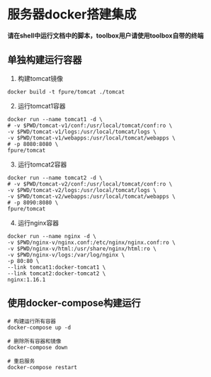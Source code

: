 # 服务器docker搭建集成

__请在shell中运行文档中的脚本，toolbox用户请使用toolbox自带的终端__

## 单独构建运行容器

1. 构建tomcat镜像

```shell
docker build -t fpure/tomcat ./tomcat
```

2. 运行tomcat1容器

```shell
docker run --name tomcat1 -d \
# -v $PWD/tomcat-v1/conf:/usr/local/tomcat/conf:ro \
-v $PWD/tomcat-v1/logs:/usr/local/tomcat/logs \
-v $PWD/tomcat-v1/webapps:/usr/local/tomcat/webapps \
# -p 8080:8080 \
fpure/tomcat
```

3. 运行tomcat2容器

```shell
docker run --name tomcat2 -d \
# -v $PWD/tomcat-v2/conf:/usr/local/tomcat/conf:ro \
-v $PWD/tomcat-v2/logs:/usr/local/tomcat/logs \
-v $PWD/tomcat-v2/webapps:/usr/local/tomcat/webapps \
# -p 8090:8080 \
fpure/tomcat
```

4. 运行nginx容器

```shell
docker run --name nginx -d \
-v $PWD/nginx-v/nginx.conf:/etc/nginx/nginx.conf:ro \
-v $PWD/nginx-v/html:/usr/share/nginx/html:ro \
-v $PWD/nginx-v/logs:/var/log/nginx \
-p 80:80 \
--link tomcat1:docker-tomcat1 \
--link tomcat2:docker-tomcat2 \
nginx:1.16.1
```

## 使用docker-compose构建运行

```shell
# 构建运行所有容器
docker-compose up -d

# 删除所有容器和镜像
docker-compose down

# 重启服务
docker-compose restart
```